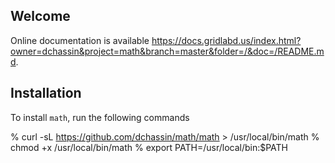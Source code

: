 ## Welcome

Online documentation is available https://docs.gridlabd.us/index.html?owner=dchassin&project=math&branch=master&folder=/&doc=/README.md.

## Installation

To install `math`, run the following commands

  % curl -sL https://github.com/dchassin/math/math > /usr/local/bin/math
  % chmod +x /usr/local/bin/math
  % export PATH=/usr/local/bin:$PATH
